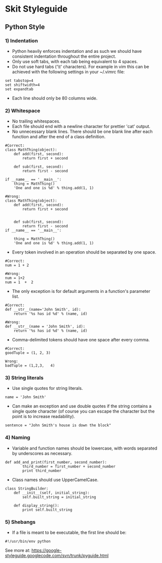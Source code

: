 # Skit Styleguide

## Python Style

### 1) Indentation

* Python heavily enforces indentation and as such we should have consistent
indentation throughout the entire project.
* Only use soft tabs, with each tab being equivalent to 4 spaces.
* Do not use hard tabs ('\\t' characters). For example in vim this can be
achieved with the following settings in your ~/.vimrc file:

```
set tabstop=4
set shiftwidth=4
set expandtab
```

* Each line should only be 80 columns wide.

### 2) Whitespace

* No trailing whitespaces.
* Each file should end with a newline character for prettier 'cat' output.
* No unnecessary blank lines. There should be one blank line after each function
and after the end of a class definition.

```
#Correct:
class MathThing(object):
    def add(first, second):
        return first + second

    def sub(first, second):
        return first - second

if __name__ == '__main__':
    thing = MathThing()
    'One and one is %d' % thing.add(1, 1)

#Wrong:
class MathThing(object):
    def add(first, second):
        return first + second


    def sub(first, second):
        return first - second
if __name__ == '__main__':

    thing = MathThing()
    'One and one is %d' % thing.add(1, 1)
```

* Every token involved in an operation should be separated by one space.

```
#Correct:
num = 1 + 2

#Wrong:
num = 1+2
num = 1  +  2
```

* The only exception is for default arguments in a function's parameter list.

```
#Correct:
def __str__(name='John Smith', id):
    return '%s has id %d' % (name, id)

#Wrong:
def __str__(name = 'John Smith', id):
    return '%s has id %d' % (name, id)
```

* Comma-delimited tokens should have one space after every comma.

```
#Correct:
goodTuple = (1, 2, 3)

Wrong:
badTuple = (1,2,3,   4)
```

### 3) String literals

* Use single quotes for string literals.

```
name = 'John Smith'
```

* Can make an exception and use double quotes if the string contains a single
quote character (of course you can escape the character but the point is to
increase readability).

```
sentence = "John Smith's house is down the block"
```

### 4) Naming

* Variable and function names should be lowercase, with words separated by underscores as necessary.

```
def add_and_print(first_number, second_number):
        third_number = first_number + second_number
        print third_number
```

* Class names should use UpperCamelCase.

```
class StringBuilder:
    def __init__(self, initial_string):
        self.built_string = initial_string

    def display_string():
        print self.built_string
```

### 5) Shebangs

* If a file is meant to be executable, the first line should be:

```
#!/usr/bin/env python
```

See more at: https://google-styleguide.googlecode.com/svn/trunk/pyguide.html
